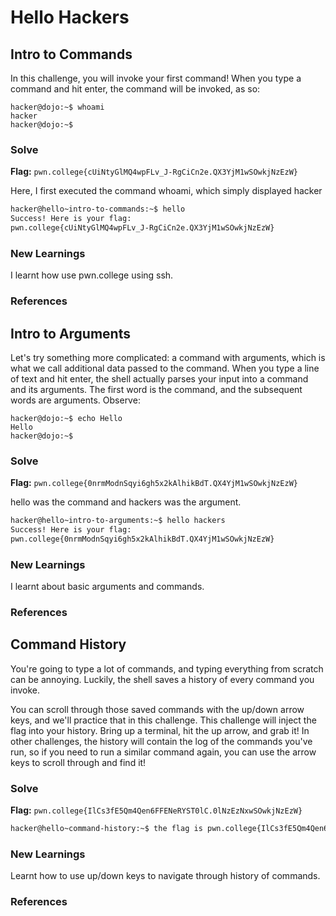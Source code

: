 # Hello Hackers

## Intro to Commands
In this challenge, you will invoke your first command! When you type a command and hit enter, the command will be invoked, as so:
```
hacker@dojo:~$ whoami
hacker
hacker@dojo:~$
```
### Solve
**Flag:** `pwn.college{cUiNtyGlMQ4wpFLv_J-RgCiCn2e.QX3YjM1wSOwkjNzEzW}`

Here, I first executed the command whoami, which simply displayed hacker 

```bash
hacker@hello~intro-to-commands:~$ hello
Success! Here is your flag:
pwn.college{cUiNtyGlMQ4wpFLv_J-RgCiCn2e.QX3YjM1wSOwkjNzEzW}

```

### New Learnings
I learnt how use pwn.college using ssh.

### References 


## Intro to Arguments
Let's try something more complicated: a command with arguments, which is what we call additional data passed to the command. When you type a line of text and hit enter, the shell actually parses your input into a command and its arguments. The first word is the command, and the subsequent words are arguments. Observe:
```
hacker@dojo:~$ echo Hello
Hello
hacker@dojo:~$
```

### Solve
**Flag:** `pwn.college{0nrmModnSqyi6gh5x2kAlhikBdT.QX4YjM1wSOwkjNzEzW}`

hello was the command and hackers was the argument.

```bash
hacker@hello~intro-to-arguments:~$ hello hackers
Success! Here is your flag:
pwn.college{0nrmModnSqyi6gh5x2kAlhikBdT.QX4YjM1wSOwkjNzEzW}

```

### New Learnings
I learnt about basic arguments and commands.

### References 


## Command History
You're going to type a lot of commands, and typing everything from scratch can be annoying. Luckily, the shell saves a history of every command you invoke.

You can scroll through those saved commands with the up/down arrow keys, and we'll practice that in this challenge. This challenge will inject the flag into your history. Bring up a terminal, hit the up arrow, and grab it! In other challenges, the history will contain the log of the commands you've run, so if you need to run a similar command again, you can use the arrow keys to scroll through and find it!

### Solve
**Flag:** `pwn.college{IlCs3fE5Qm4Qen6FFENeRYST0lC.0lNzEzNxwSOwkjNzEzW}`

```bash
hacker@hello~command-history:~$ the flag is pwn.college{IlCs3fE5Qm4Qen6FFENeRYST0lC.0lNzEzNxwSOwkjNzEzW}
```

### New Learnings
Learnt how to use up/down keys to navigate through history of commands.

### References 
